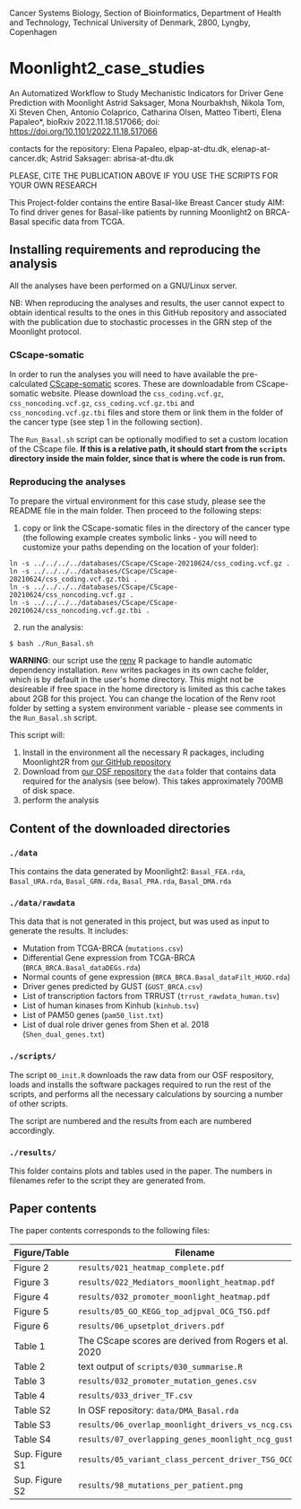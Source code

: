 
Cancer Systems Biology, Section of Bioinformatics, Department of Health and Technology, Technical University of Denmark, 2800, Lyngby, Copenhagen

# Moonlight2_case_studies

An Automatized Workflow to Study Mechanistic Indicators for Driver Gene Prediction with Moonlight
Astrid Saksager, Mona Nourbakhsh, Nikola Tom, Xi Steven Chen, Antonio Colaprico, Catharina Olsen, Matteo Tiberti, Elena Papaleo*, 
bioRxiv 2022.11.18.517066; doi: https://doi.org/10.1101/2022.11.18.517066

contacts for the repository: Elena Papaleo, elpap-at-dtu.dk, elenap-at-cancer.dk; Astrid Saksager: abrisa-at-dtu.dk

PLEASE, CITE THE PUBLICATION ABOVE IF YOU USE THE SCRIPTS FOR YOUR OWN RESEARCH

This Project-folder contains the entire Basal-like Breast Cancer study
AIM: To find driver genes for Basal-like patients by running Moonlight2 on BRCA-Basal specific data from TCGA.

## Installing requirements and reproducing the analysis

All the analyses have been performed on a GNU/Linux server.

NB: When reproducing the analyses and results, the user cannot expect to obtain identical results to the ones
in this GitHub repository and associated with the publication due to stochastic processes in the GRN step of the Moonlight protocol. 

### CScape-somatic

In order to run the analyses you will need to have available the pre-calculated
[CScape-somatic](http://cscape-somatic.biocompute.org.uk) scores. These are
downloadable from CScape-somatic website. Please download the `css_coding.vcf.gz`,
`css_noncoding.vcf.gz`, `css_coding.vcf.gz.tbi` and `css_noncoding.vcf.gz.tbi`
files and store them or link them in the folder of the cancer type
(see step 1 in the following section).

The `Run_Basal.sh` script can be optionally modified to set a custom location of
the CScape file. **If this is a relative path, it should start from the `scripts`
directory inside the main folder, since that is where the code is run from.**

### Reproducing the analyses

To prepare the virtual environment for this case study, please see the README
file in the main folder. Then proceed to the following steps:

1. copy or link the CScape-somatic files in the directory of the cancer type
(the following example creates symbolic links - you will need to customize your
paths depending on the location of your folder):

```
ln -s ../../../../databases/CScape/CScape-20210624/css_coding.vcf.gz .
ln -s ../../../../databases/CScape/CScape-20210624/css_coding.vcf.gz.tbi .
ln -s ../../../../databases/CScape/CScape-20210624/css_noncoding.vcf.gz .
ln -s ../../../../databases/CScape/CScape-20210624/css_noncoding.vcf.gz.tbi .
```

2. run the analysis:

```
$ bash ./Run_Basal.sh
```

**WARNING**: our script use the [renv](https://rstudio.github.io/renv/articles/renv.html)
R package to handle automatic dependency installation. `Renv` writes packages in
its own cache folder, which is by default in the user's home directory. This might
not be desireable if free space in the home directory is limited as this cache
takes about 2GB for this project. You can change the location of the Renv root
folder by setting a system environment variable - please see comments in the 
`Run_Basal.sh` script.

This script will:

1. Install in the environment all the necessary R packages, including Moonlight2R
from [our GitHub repository](https://www.github.com/ELELAB/Moonlight2R)
2. Download from [our OSF repository](https://osf.io/eq9wj/) the `data` folder
that contains data required for the analysis (see below). This takes approximately
700MB of disk space.
3. perform the analysis

## Content of the downloaded directories

### `./data`

This contains the data generated by Moonlight2:
`Basal_FEA.rda`, `Basal_URA.rda`, `Basal_GRN.rda`, `Basal_PRA.rda`, `Basal_DMA.rda`

### `./data/rawdata`

This data that is not generated in this project, but was used as input to
generate the results. It includes:
  - Mutation from TCGA-BRCA (`mutations.csv`)
  - Differential Gene expression from TCGA-BRCA (`BRCA_BRCA.Basal_dataDEGs.rda`)
  - Normal counts of gene expression (`BRCA_BRCA.Basal_dataFilt_HUGO.rda`)
  - Driver genes predicted by GUST (`GUST_BRCA.csv`)
  - List of transcription factors from TRRUST (`trrust_rawdata_human.tsv`)
  - List of human kinases from Kinhub (`kinhub.tsv`)
  - List of PAM50 genes (`pam50_list.txt`)
  - List of dual role driver genes from Shen et al. 2018 (`Shen_dual_genes.txt`)

### `./scripts/`
The script `00_init.R` downloads the raw data from our OSF respository, 
loads and installs the software packages required to run the rest of the scripts,
and performs all the necessary calculations by sourcing a number of other
scripts.

The script are numbered and the results from each are numbered accordingly.

### `./results/`
This folder contains plots and tables used in the paper. The numbers in filenames
refer to the script they are generated from.

## Paper contents

The paper contents corresponds to the following files:

| Figure/Table   | Filename                                              |
| -------------- | ----------------------------------------------------- |
| Figure 2       | `results/021_heatmap_complete.pdf`                    |
| Figure 3       | `results/022_Mediators_moonlight_heatmap.pdf`         |
| Figure 4       | `results/032_promoter_moonlight_heatmap.pdf`          |
| Figure 5       | `results/05_GO_KEGG_top_adjpval_OCG_TSG.pdf`          |
| Figure 6       | `results/06_upsetplot_drivers.pdf`                    |
| Table 1        | The CScape scores are derived from Rogers et al. 2020 |
| Table 2        | text output of `scripts/030_summarise.R`              |
| Table 3        | `results/032_promoter_mutation_genes.csv`             |
| Table 4        | `results/033_driver_TF.csv`                           |
| Table S2       | In OSF repository: `data/DMA_Basal.rda`               |
| Table S3       | `results/06_overlap_moonlight_drivers_vs_ncg.csv`     |
| Table S4       | `results/07_overlapping_genes_moonlight_ncg_gust.csv` |
| Sup. Figure S1 | `results/05_variant_class_percent_driver_TSG_OCG.png` |
| Sup. Figure S2 | `results/98_mutations_per_patient.png`                |
